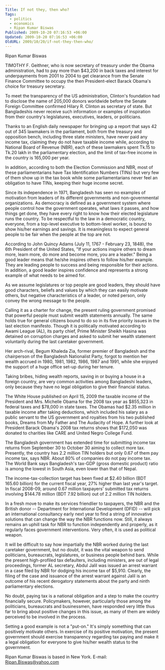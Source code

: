 ```yaml
---
Title: If not they, then who?
Tags:
  - politics
  - economics
  - Ripan Kumar Biswas
Published: 2009-10-20 07:16:53 +06:00
Updated: 2009-10-20 07:16:53 +06:00
OldURL: 2009/10/20/if-not-they-then-who/
---
```


Ripan Kumar Biswas

TIMOTHY F. Geithner, who is now secretary of treasury under the Obama administration, had to pay more than $43,200 in back taxes and interest for underpayments from 2001 to 2004 to get clearance from the Senate Finance Committee to occupy the then President-elect Barack Obama's choice for treasury secretary.

To meet the transparency of the US administration, Clinton's foundation had to disclose the name of 205,000 donors worldwide before the Senate Foreign Committee confirmed Hilary R. Clinton as secretary of state. But Bangladeshis never receive such information or examples of inspiration from their country's legislatures, executives, leaders, or politicians. 

Thanks to an English daily newspaper for bringing up a report that says 42 out of 345 lawmakers in the parliament, both from the treasury and opposition bench, including three state ministers, have never paid any income tax, claiming they do not have taxable income while, according to National Board of Revenue (NBR), each of these lawmakers spent Tk.15 to Tk.20 lakh in the parliamentary election, and the limit of tax-free income in the country is 165,000 per year.

In addition, according to both the Election Commission and NBR, most of these parliamentarians have Tax Identification Numbers (TINs) but very few of them show up in the tax book while some parliamentarians never feel an obligation to have TINs, keeping their huge income secret.

Since its independence in 1971, Bangladesh has seen no examples of motivation from leaders of its different governments and non-governmental organizations. As democracy is defined as a government system where people control how the government operates, what laws it passes, and how things get done, they have every right to know how their elected legislature runs the country. To be respectful to the law in a democratic country, everyone, from a top-level executive to bottom-level worker, is bound to show his/her earnings and savings. It is meaningless to expect general people to be fair when the people at the top are not.

According to John Quincy Adams (July 11, 1767 - February 23, 1848), the 6th President of the United States, "If your actions inspire others to dream more, learn more, do more and become more, you are a leader." Being a good leader means that he/she inspires others to follow his/her example. They are leading people to success and being responsible for their actions. In addition, a good leader inspires confidence and represents a strong example of what needs to be aimed for.

As we assume legislatures or top people are good leaders, they should have good characters, beliefs and values by which they can easily motivate others, but negative characteristics of a leader, or noted person, only convey the wrong message to the people.

Calling it as a charter for change, the present ruling government promised that powerful people must submit wealth statements annually. The same holds true for general citizens bound to do so in its five priority issues in the last election manifesto. Though it is politically motivated according to Awami League (AL), its party chief, Prime Minister Sheikh Hasina was detained on corruption charges and asked to submit her wealth statement voluntarily during the last caretaker government.

Her arch-rival, Begum Khaleda Zia, former premier of Bangladesh and the chairperson of the Bangladesh Nationalist Party, forgot to mention her wealth accrued in 1980, 1981, 1982, 1986, 1987 and 1991, while she enjoyed the support of a huge office set-up during her tenure.

Taking bribes, hiding wealth reports, saving in or buying a house in a foreign country, are very common activities among Bangladeshi leaders, only because they have no legal obligation to give their financial status.

The White House published on April 15, 2009 the taxable income of the President and Mrs. Michelle Obama for the 2008 tax year as $855,323 in federal taxes and $78,000 in state taxes. The Obamas had $2.35 million in taxable income after taking deductions, which included his salary as a public servant to the US government and royalties from his two published books, Dreams from My Father and The Audacity of Hope. A further look at President Barack Obama's 2008 tax returns shows that $172,050 was donated to charities like CARE and United Negro College Fund.

The Bangladesh government has extended time for submitting income tax returns from September 30 to October 30 aiming to collect more tax. Presently, the country has 2.2 million TIN holders but only 0.67 of them pay income tax, says NBR. About 80% of companies do not pay income tax. The World Bank says Bangladesh's tax-GDP (gross domestic product) ratio is among the lowest in South Asia, even lower than that of Nepal.

The income-tax-collection target has been fixed at $2.40 billion (BDT 165.60 billion) for the current fiscal year, 27% higher than last year's target. In fiscal 2008-09, around 0.67 million taxpayers' submitted tax returns involving $144.78 million (BDT 7.92 billion) out of 2.2 million TIN holders.

In a fresh move to make its services friendlier to taxpayers, the NBR and the British donor -- Department for International Development (DFID) -- will pick an international consultancy early next year to find a string of innovative solutions that can change the way the NBR functions now. Still, it always remains an uphill task for NBR to function independently and properly, as it regularly faces government interventions. Very often, it is used as political weapon.

It will be difficult to say how impartially the NBR worked during the last caretaker government, but no doubt, it was the vital weapon to send politicians, bureaucrats, legislatures, or business people behind bars. While the present high-profiled tax defaulters, including ministers, are out of legal proceedings, former AL secretary, Abdul Jalil was issued an arrest warrant in a case filed by NBR for dodging his income tax of $5,910. Clearly, the filing of the case and issuance of the arrest warrant against Jalil is an outcome of his recent derogatory statements about the party and ninth parliamentary elections.

No doubt, paying tax is a national obligation and a step to make the country financially secure. Policymakers, however, particularly those among the politicians, bureaucrats and businessmen, have responded very little thus far to bring about positive changes in this issue, as many of them are widely perceived to be involved in the process.

Setting a good example is not a "put-on." It's simply something that can positively motivate others. In exercise of its positive motivation, the present government should exercise transparency regarding tax paying and make it a legal obligation for everyone to give his/her wealth status to the government.



Ripan Kumar Biswas is based in New York.
E-mail: Ripan.Biswas@yahoo.com
